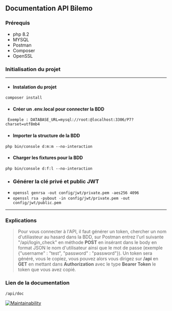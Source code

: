 ## Documentation API Bilemo

### Prérequis
- php 8.2
- MYSQL
- Postman
- Composer
- OpenSSL

### Initialisation du projet

----------------------------

- #### Instalation du projet

`composer install`

- #### Créer un .env.local pour connecter la BDD

` Exemple : DATABASE_URL=mysql://root:@localhost:3306/P7?charset=utf8mb4`

- #### Importer la structure de la BDD

` php bin/console d:m:m --no-interaction `

- #### Charger les fixtures pour la BDD

` php bin/console d:f:l --no-interaction `

- ### Générer la clé privé et public JWT
- ` openssl genrsa -out config/jwt/private.pem -aes256 4096 `
- ` openssl rsa -pubout -in config/jwt/private.pem -out config/jwt/public.pem `

------------------------------------------

### Explications

> Pour vous connecter à l'API, il faut générer un token, chercher un nom d'utiliasteur au hasard dans la BDD, sur Postman entrez l'url suivante "/api/login_check" en méthode **POST** en insérant dans le body en format JSON le nom d'utilisateur ainsi que le mot de passe (exemple {"username" : "test", "password" : "password"}). 
> Un token sera généré, vous le copiez, vous pouvez alors vous dirigez sur **/api** en **GET** en mettant dans **Authorization** avec le type **Bearer Token** le token que vous avez copié.

### Lien de la documentation

``` /api/doc ```

[![Maintainability](https://api.codeclimate.com/v1/badges/ff8d976a0c90a5053aa2/maintainability)](https://codeclimate.com/github/Waarrez/P7/maintainability)

